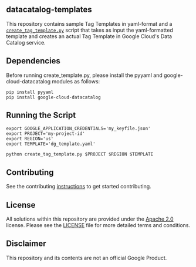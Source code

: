 ## datacatalog-templates

This repository contains sample Tag Templates in yaml-format and a [`create_tag_template.py`](create_tag_template.py) script that takes as input the yaml-formatted template and creates an actual Tag Template in Google Cloud's Data Catalog service. 


## Dependencies

Before running create_template.py, please install the pyyaml and google-cloud-datacatalog modules as follows:

```
pip install pyyaml
pip install google-cloud-datacatalog
```

## Running the Script

```
export GOOGLE_APPLICATION_CREDENTIALS='my_keyfile.json'
export PROJECT='my-project-id'
export REGION='us'
export TEMPLATE='dg_template.yaml'

python create_tag_template.py $PROJECT $REGION $TEMPLATE
```

## Contributing

See the contributing [instructions](/CONTRIBUTING.md) to get started
contributing.


## License

All solutions within this repository are provided under the
[Apache 2.0](https://www.apache.org/licenses/LICENSE-2.0) license. Please see
the [LICENSE](/LICENSE) file for more detailed terms and conditions.


## Disclaimer

This repository and its contents are not an official Google Product.